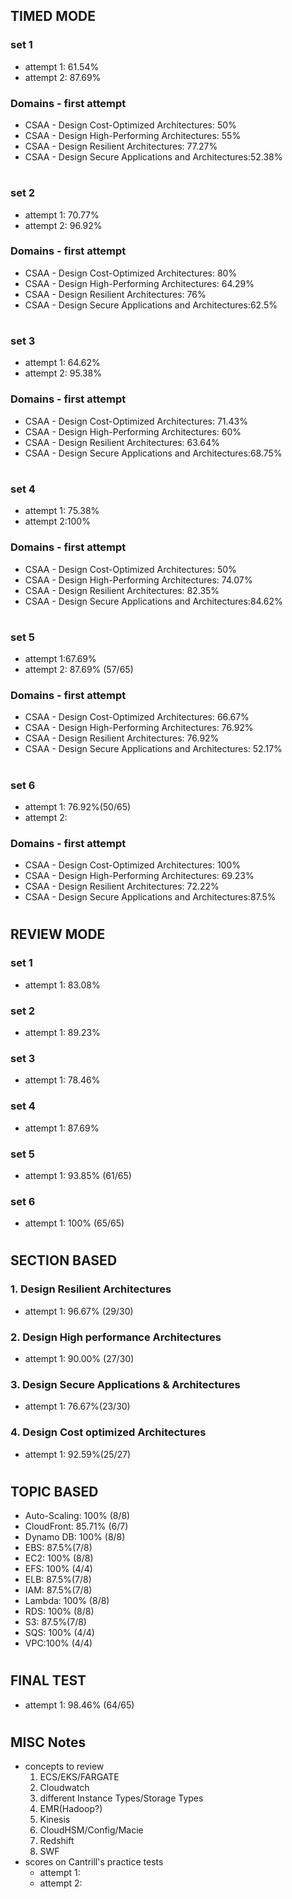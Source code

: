 ## TIMED MODE

### set 1

- attempt 1: 61.54%
- attempt 2: 87.69%

### Domains - first attempt

- CSAA - Design Cost-Optimized Architectures: 50%
- CSAA - Design High-Performing Architectures: 55%
- CSAA - Design Resilient Architectures: 77.27%
- CSAA - Design Secure Applications and Architectures:52.38%

#

### set 2

- attempt 1: 70.77%
- attempt 2: 96.92%

### Domains - first attempt

- CSAA - Design Cost-Optimized Architectures: 80%
- CSAA - Design High-Performing Architectures: 64.29%
- CSAA - Design Resilient Architectures: 76%
- CSAA - Design Secure Applications and Architectures:62.5%

#

### set 3

- attempt 1: 64.62%
- attempt 2: 95.38%

### Domains - first attempt

- CSAA - Design Cost-Optimized Architectures: 71.43%
- CSAA - Design High-Performing Architectures: 60%
- CSAA - Design Resilient Architectures: 63.64%
- CSAA - Design Secure Applications and Architectures:68.75%

#

### set 4

- attempt 1: 75.38%
- attempt 2:100%

### Domains - first attempt

- CSAA - Design Cost-Optimized Architectures: 50%
- CSAA - Design High-Performing Architectures: 74.07%
- CSAA - Design Resilient Architectures: 82.35%
- CSAA - Design Secure Applications and Architectures:84.62%

#

### set 5

- attempt 1:67.69%
- attempt 2: 87.69% (57/65)

### Domains - first attempt

- CSAA - Design Cost-Optimized Architectures: 66.67%
- CSAA - Design High-Performing Architectures: 76.92%
- CSAA - Design Resilient Architectures: 76.92%
- CSAA - Design Secure Applications and Architectures: 52.17%

#

### set 6

- attempt 1: 76.92%(50/65)
- attempt 2:

### Domains - first attempt

- CSAA - Design Cost-Optimized Architectures: 100%
- CSAA - Design High-Performing Architectures: 69.23%
- CSAA - Design Resilient Architectures: 72.22%
- CSAA - Design Secure Applications and Architectures:87.5%

#

## REVIEW MODE

### set 1

- attempt 1: 83.08%

### set 2

- attempt 1: 89.23%

### set 3

- attempt 1: 78.46%

### set 4

- attempt 1: 87.69%

### set 5

- attempt 1: 93.85% (61/65)

### set 6

- attempt 1: 100% (65/65)

#

## SECTION BASED

### 1. Design Resilient Architectures

- attempt 1: 96.67% (29/30)

### 2. Design High performance Architectures

- attempt 1: 90.00% (27/30)

### 3. Design Secure Applications & Architectures

- attempt 1: 76.67%(23/30)

### 4. Design Cost optimized Architectures

- attempt 1: 92.59%(25/27)

#

## TOPIC BASED

- Auto-Scaling: 100% (8/8)
- CloudFront: 85.71% (6/7)
- Dynamo DB: 100% (8/8)
- EBS: 87.5%(7/8)
- EC2: 100% (8/8)
- EFS: 100% (4/4)
- ELB: 87.5%(7/8)
- IAM: 87.5%(7/8)
- Lambda: 100% (8/8)
- RDS: 100% (8/8)
- S3: 87.5%(7/8)
- SQS: 100% (4/4)
- VPC:100% (4/4)

#

## FINAL TEST

- attempt 1: 98.46% (64/65)

#

## MISC Notes

- concepts to review
  1. ECS/EKS/FARGATE
  2. Cloudwatch
  3. different Instance Types/Storage Types
  4. EMR(Hadoop?)
  5. Kinesis
  6. CloudHSM/Config/Macie
  7. Redshift
  8. SWF
- scores on Cantrill's practice tests
  - attempt 1:
  - attempt 2:
